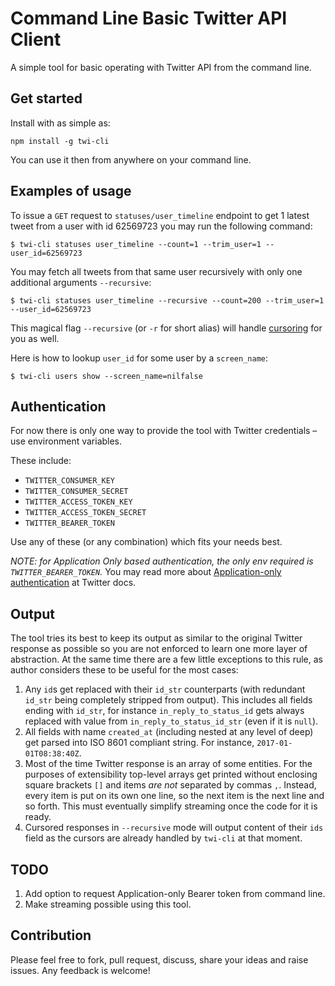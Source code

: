 # Command Line Basic Twitter API Client
A simple tool for basic operating with Twitter API from the command line.

## Get started
Install with as simple as:
```
npm install -g twi-cli
```
You can use it then from anywhere on your command line.

## Examples of usage
To issue a `GET` request to `statuses/user_timeline` endpoint to get 1 latest tweet from a user with id 62569723 you may run the following command:
```
$ twi-cli statuses user_timeline --count=1 --trim_user=1 --user_id=62569723
```

You may fetch all tweets from that same user recursively with only one additional arguments `--recursive`:
```
$ twi-cli statuses user_timeline --recursive --count=200 --trim_user=1 --user_id=62569723
```
This magical flag `--recursive` (or `-r` for short alias) will handle [cursoring](https://dev.twitter.com/overview/api/cursoring) for you as well.

Here is how to lookup `user_id` for some user by a `screen_name`:
```
$ twi-cli users show --screen_name=nilfalse
```

## Authentication
For now there is only one way to provide the tool with Twitter credentials – use environment variables.

These include:
- `TWITTER_CONSUMER_KEY`
- `TWITTER_CONSUMER_SECRET`
- `TWITTER_ACCESS_TOKEN_KEY`
- `TWITTER_ACCESS_TOKEN_SECRET`
- `TWITTER_BEARER_TOKEN`

Use any of these (or any combination) which fits your needs best.

*NOTE: for Application Only based authentication, the only env required is `TWITTER_BEARER_TOKEN`.*
You may read more about [Application-only authentication](https://dev.twitter.com/oauth/application-only) at Twitter docs.

## Output
The tool tries its best to keep its output as similar to the original Twitter response as possible so you are not enforced to learn one more layer of abstraction.
At the same time there are a few little exceptions to this rule, as author considers these to be useful for the most cases:

1. Any `id`s get replaced with their `id_str` counterparts (with redundant `id_str` being completely stripped from output). This includes all fields ending with `id_str`, for instance `in_reply_to_status_id` gets always replaced with value from `in_reply_to_status_id_str` (even if it is `null`).
2. All fields with name `created_at` (including nested at any level of deep) get parsed into ISO 8601 compliant string. For instance, `2017-01-01T08:38:40Z`.
3. Most of the time Twitter response is an array of some entities.
   For the purposes of extensibility top-level arrays get printed without enclosing square brackets `[]` and items *are not* separated by commas `,`.
   Instead, every item is put on its own one line, so the next item is the next line and so forth.
   This must eventually simplify streaming once the code for it is ready.
4. Cursored responses in `--recursive` mode will output content of their `ids` field as the cursors are already handled by `twi-cli` at that moment.

## TODO
1. Add option to request Application-only Bearer token from command line.
2. Make streaming possible using this tool.

## Contribution
Please feel free to fork, pull request, discuss, share your ideas and raise issues.
Any feedback is welcome!
